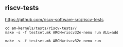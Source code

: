 
## riscv-tests
https://github.com/riscv-software-src/riscv-tests

```
cd am-kernels/tests/riscv-tests//
make -s -f testset.mk ARCH=riscv32e-nemu run ALL=add

make -s -f testset.mk ARCH=riscv32e-nemu run
```
